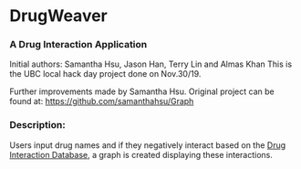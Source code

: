 # DrugWeaver
### A Drug Interaction Application

Initial authors: Samantha Hsu, Jason Han, Terry Lin and Almas Khan
This is the UBC local hack day project done on Nov.30/19.

Further improvements made by Samantha Hsu. Original project can be found at: https://github.com/samanthahsu/Graph

### Description:

Users input drug names and if they negatively interact based on the [Drug Interaction Database](https://rxnav.nlm.nih.gov/InteractionAPIs.html#), a graph is created displaying these interactions.
